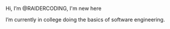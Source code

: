  Hi, I’m @RAIDERCODING, I'm new here
 
 I’m currently in college doing the basics of software engineering. 

<!---
RAIDERCODING/RAIDERCODING is a ✨ special ✨ repository because its `README.md` (this file) appears on your GitHub profile.
You can click the Preview link to take a look at your changes.
--->
